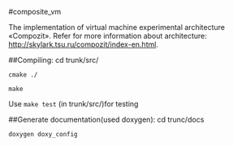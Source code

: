 #composite_vm


The implementation of virtual machine experimental architecture «Compozit». 
Refer for more information about architecture: http://skylark.tsu.ru/compozit/index-en.html.


##Compiling:
	cd trunk/src/ 

	cmake ./ 

	make 

Use `make test` (in trunk/src/)for testing 


##Generate documentation(used doxygen):
	cd trunc/docs

	doxygen doxy_config
